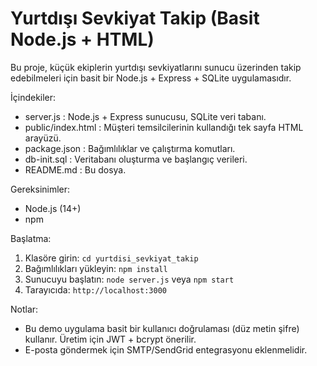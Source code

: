 # Yurtdışı Sevkiyat Takip (Basit Node.js + HTML)

Bu proje, küçük ekiplerin yurtdışı sevkiyatlarını sunucu üzerinden takip edebilmeleri için basit bir Node.js + Express + SQLite uygulamasıdır.

İçindekiler:
- server.js : Node.js + Express sunucusu, SQLite veri tabanı.
- public/index.html : Müşteri temsilcilerinin kullandığı tek sayfa HTML arayüzü.
- package.json : Bağımlılıklar ve çalıştırma komutları.
- db-init.sql : Veritabanı oluşturma ve başlangıç verileri.
- README.md : Bu dosya.

Gereksinimler:
- Node.js (14+)
- npm

Başlatma:
1. Klasöre girin: `cd yurtdisi_sevkiyat_takip`
2. Bağımlılıkları yükleyin: `npm install`
3. Sunucuyu başlatın: `node server.js` veya `npm start`
4. Tarayıcıda: `http://localhost:3000`

Notlar:
- Bu demo uygulama basit bir kullanıcı doğrulaması (düz metin şifre) kullanır. Üretim için JWT + bcrypt önerilir.
- E-posta göndermek için SMTP/SendGrid entegrasyonu eklenmelidir.
